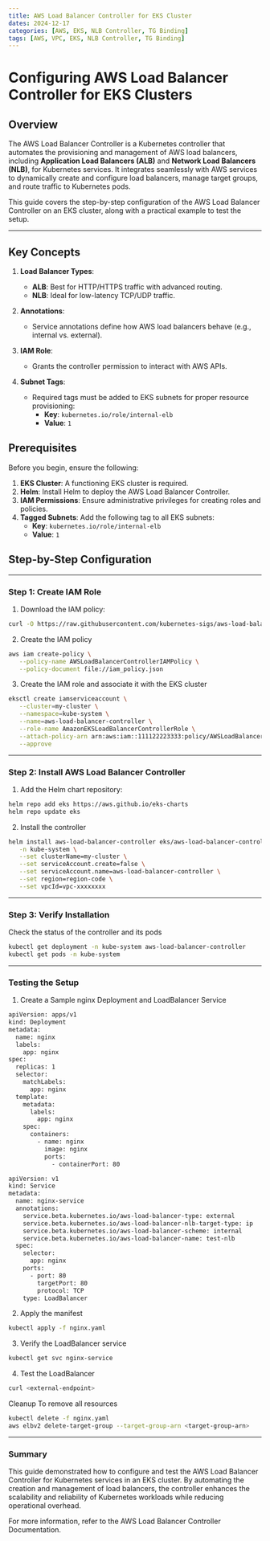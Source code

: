 ```yaml
---
title: AWS Load Balancer Controller for EKS Cluster
dates: 2024-12-17
categories: [AWS, EKS, NLB Controller, TG Binding]
tags: [AWS, VPC, EKS, NLB Controller, TG Binding]
---
```


# Configuring AWS Load Balancer Controller for EKS Clusters

## Overview

The AWS Load Balancer Controller is a Kubernetes controller that automates the provisioning and management of AWS load balancers, including **Application Load Balancers (ALB)** and **Network Load Balancers (NLB)**, for Kubernetes services. It integrates seamlessly with AWS services to dynamically create and configure load balancers, manage target groups, and route traffic to Kubernetes pods.

This guide covers the step-by-step configuration of the AWS Load Balancer Controller on an EKS cluster, along with a practical example to test the setup.

---

## Key Concepts

1. **Load Balancer Types**:
   - **ALB**: Best for HTTP/HTTPS traffic with advanced routing.
   - **NLB**: Ideal for low-latency TCP/UDP traffic.

2. **Annotations**:
   - Service annotations define how AWS load balancers behave (e.g., internal vs. external).

3. **IAM Role**:
   - Grants the controller permission to interact with AWS APIs.

4. **Subnet Tags**:
   - Required tags must be added to EKS subnets for proper resource provisioning:
     - **Key**: `kubernetes.io/role/internal-elb`
     - **Value**: `1`

## Prerequisites

Before you begin, ensure the following:

1. **EKS Cluster**: A functioning EKS cluster is required.
2. **Helm**: Install Helm to deploy the AWS Load Balancer Controller.
3. **IAM Permissions**: Ensure administrative privileges for creating roles and policies.
4. **Tagged Subnets**: Add the following tag to all EKS subnets:
   - **Key**: `kubernetes.io/role/internal-elb`
   - **Value**: `1`

## Step-by-Step Configuration

---
### Step 1: Create IAM Role

1. Download the IAM policy:
```bash
curl -O https://raw.githubusercontent.com/kubernetes-sigs/aws-load-balancer-controller/v2.7.2/docs/install/iam_policy.json
```
2. Create the IAM policy
 ```bash
aws iam create-policy \
    --policy-name AWSLoadBalancerControllerIAMPolicy \
    --policy-document file://iam_policy.json
```
3. Create the IAM role and associate it with the EKS cluster
 ```bash
eksctl create iamserviceaccount \
    --cluster=my-cluster \
    --namespace=kube-system \
    --name=aws-load-balancer-controller \
    --role-name AmazonEKSLoadBalancerControllerRole \
    --attach-policy-arn arn:aws:iam::111122223333:policy/AWSLoadBalancerControllerIAMPolicy \
    --approve
```
---
### Step 2: Install AWS Load Balancer Controller

1. Add the Helm chart repository:
 ```bash
helm repo add eks https://aws.github.io/eks-charts
helm repo update eks
```
2. Install the controller
 ```bash
helm install aws-load-balancer-controller eks/aws-load-balancer-controller \
    -n kube-system \
    --set clusterName=my-cluster \
    --set serviceAccount.create=false \
    --set serviceAccount.name=aws-load-balancer-controller \
    --set region=region-code \
    --set vpcId=vpc-xxxxxxxx
```
---
### Step 3: Verify Installation
Check the status of the controller and its pods
 ```bash
kubectl get deployment -n kube-system aws-load-balancer-controller
kubectl get pods -n kube-system
```
---
### Testing the Setup

1. Create a Sample nginx Deployment and LoadBalancer Service
```bash
apiVersion: apps/v1
kind: Deployment
metadata:
  name: nginx
  labels:
    app: nginx
spec:
  replicas: 1
  selector:
    matchLabels:
      app: nginx
  template:
    metadata:
      labels:
        app: nginx
    spec:
      containers:
        - name: nginx
          image: nginx
          ports:
            - containerPort: 80

apiVersion: v1
kind: Service
metadata:
  name: nginx-service
  annotations:
    service.beta.kubernetes.io/aws-load-balancer-type: external
    service.beta.kubernetes.io/aws-load-balancer-nlb-target-type: ip
    service.beta.kubernetes.io/aws-load-balancer-scheme: internal
    service.beta.kubernetes.io/aws-load-balancer-name: test-nlb
  spec:
    selector:
      app: nginx
    ports:
      - port: 80
        targetPort: 80
        protocol: TCP
    type: LoadBalancer
```

2. Apply the manifest
 ```bash
kubectl apply -f nginx.yaml
```
3. Verify the LoadBalancer service
 ```bash
kubectl get svc nginx-service
```
4. Test the LoadBalancer
 ```bash
curl <external-endpoint>
```
Cleanup
To remove all resources
 ```bash
kubectl delete -f nginx.yaml
aws elbv2 delete-target-group --target-group-arn <target-group-arn>
```
---
### Summary
This guide demonstrated how to configure and test the AWS Load Balancer Controller for Kubernetes services in an EKS cluster. By automating the creation and management of load balancers, the controller enhances the scalability and reliability of Kubernetes workloads while reducing operational overhead.

For more information, refer to the AWS Load Balancer Controller Documentation.
